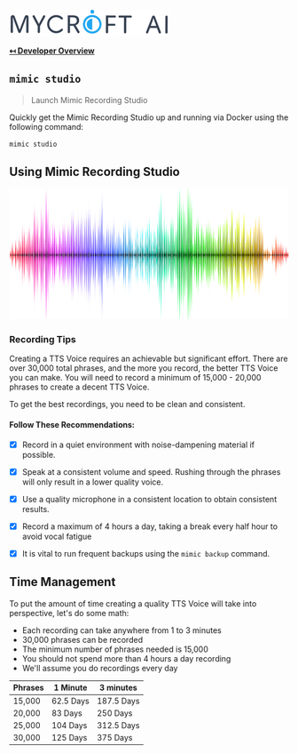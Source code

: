 ![Logo](img/mycroft-logo.png "Logo")

**[↤ Developer Overview](../README.md#developer-overview)**

`mimic studio`
---

> Launch Mimic Recording Studio

Quickly get the Mimic Recording Studio up and running via Docker using the following command:

```bash
mimic studio
```

Using Mimic Recording Studio
---

![Audio](img/audio.png "Audio")

### Recording Tips

Creating a TTS Voice requires an achievable but significant effort.  There are over 30,000 total phrases, and the more you record, the better TTS Voice you can make. You will need to record a minimum of 15,000 - 20,000 phrases to create a decent TTS Voice.

To get the best recordings, you need to be clean and consistent.

#### Follow These Recommendations:

- [X] Record in a quiet environment with noise-dampening material if possible.
- [X] Speak at a consistent volume and speed. Rushing through the phrases will only result in a lower quality voice.
- [X] Use a quality microphone in a consistent location to obtain consistent results.
- [X] Record a maximum of 4 hours a day, taking a break every half hour to avoid vocal fatigue
- [X] It is vital to run frequent backups using the `mimic backup` command.


Time Management
---

To put the amount of time creating a quality TTS Voice will take into perspective, let's do some math:

* Each recording can take anywhere from 1 to 3 minutes
* 30,000 phrases can be recorded
* The minimum number of phrases needed is 15,000
* You should not spend more than 4 hours a day recording
* We'll assume you do recordings every day

Phrases | 1 Minute  | 3 minutes
--------|-----------|-----------
15,000  | 62.5 Days | 187.5 Days
20,000  | 83 Days   | 250 Days
25,000  | 104 Days  | 312.5 Days
30,000  | 125 Days  | 375 Days
